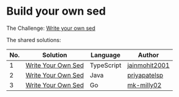 # Build your own sed

The Challenge: [Write your own sed](https://codingchallenges.fyi/challenges/challenge-sed)

The shared solutions:

| No. | Solution | Language | Author |
|-----|----------|----------|--------|
| 1 | [Write Your Own Sed](https://github.com/jainmohit2001/coding-challenges/tree/master/src/21) | TypeScript | [jainmohit2001](https://github.com/jainmohit2001) |
| 2 | [Write Your Own Sed](https://github.com/priyapatelsp/Sed_Tool)                              | Java       | [priyapatelsp](https://github.com/priyapatelsp) |
| 3 | [Write Your Own Sed](https://github.com/mk-milly02/go-sed) | Go | [mk-milly02](https://github.com/mk-milly02) |
